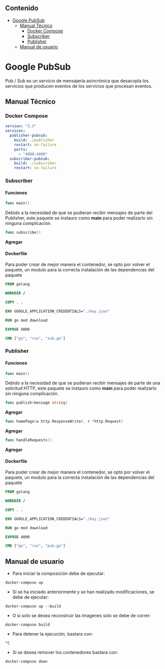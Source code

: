## Contenido
- [Google PubSub](#google-pubsub)
  * [Manual Técnico](#manual-técnico)
    + [Docker Compose](#docker-compose)
    + [Subscriber](#subscriber)
    + [Publisher](#publisher)
  * [Manual de usuario](#manual-de-usuario)

# Google PubSub
Pub / Sub es un servicio de mensajería asincrónica que desacopla los servicios que producen eventos de los servicios que procesan eventos.

## Manual Técnico
### Docker Compose
```yml
version: "3.3"
services:
  publisher-pubsub:
    build: ./publisher
    restart: on-failure
    ports:
      - "4000:4000"
  subscriber-pubsub:
    build: ./subscriber
    restart: on-failure
```
### Subscriber
#### Funciones
```go
func main() 
```
Debido a la necesidad de que se pudieran recibir mensajes de parte del Publisher, este paquete se instauro como **main** para poder realizarlo sin ninguna complicación.
```go
func subscribe() 
```
**Agregar**
#### Dockerfile
Para poder crear de mejor manera el contenedor, se opto por volver el paquete, un modulo para la correcta instalación de las dependencias del paquete
```Dockerfile
FROM golang

WORKDIR /

COPY . .

ENV GOOGLE_APPLICATION_CREDENTIALS="./key.json"  

RUN go mod download

EXPOSE 4000

CMD ["go", "run", "sub.go"]
```
### Publisher
#### Funciones
```go
func main()
```
Debido a la necesidad de que se pudieran recibir mensajes de parte de una solicitud HTTP, este paquete se instauro como **main** para poder realizarlo sin ninguna complicación.
```go
func publish(message string)
```
**Agregar**
```go
func homePage(w http.ResponseWriter, r *http.Request)
```
**Agregar**
```go
func handleRequests()
```
**Agregar**
#### Dockerfile
Para poder crear de mejor manera el contenedor, se opto por volver el paquete, un modulo para la correcta instalación de las dependencias del paquete
```Dockerfile
FROM golang

WORKDIR /

COPY . .

ENV GOOGLE_APPLICATION_CREDENTIALS="./key.json"  

RUN go mod download

EXPOSE 4000

CMD ["go", "run", "pub.go"]
```
## Manual de usuario
- Para iniciar la composición debe de ejecutar:

```
docker-compose up
```
- Si se ha iniciado anteriormente y se han realizado modificaciones, se debe de ejecutar:
```
docker-compose up --build
```
- O si solo se desea reconstruir las imagenes solo se debe de correr:
```
docker-compose build
```
- Para detener la ejecución, bastara con:
```
^C
```
- Si se desea remover los contenedores  bastara con:
```
docker-compose down
```
